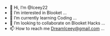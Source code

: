 - 👋 Hi, I’m @Iceey22
- 👀 I’m interested in Blooket ...
- 🌱 I’m currently learning Coding ...
- 💞️ I’m looking to collaborate on Blooket Hacks ...
- 📫 How to reach me DreamIceey@gmail.com ...

<!---
Iceey22/Iceey22 is a ✨ special ✨ repository because its `README.md` (this file) appears on your GitHub profile.
You can click the Preview link to take a look at your changes.
--->
